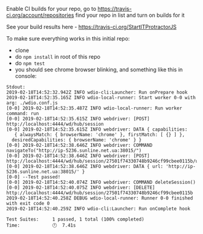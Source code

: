 
Enable CI builds for your repo, go to 
https://travis-ci.org/account/repositories
find your repo in list and turn on builds for it

See your build results here - https://travis-ci.org/StartITProtractorJS

To make sure everything works in this initial repo:
- clone
- do `npm install` in root of this repo
- do `npm test`
- you should see chrome browser blinking, and something like this in console:
```
Stdout:
2019-02-18T14:52:32.942Z INFO wdio-cli:Launcher: Run onPrepare hook
2019-02-18T14:52:35.165Z INFO wdio-local-runner: Start worker 0-0 with arg: ./wdio.conf.js
[0-0] 2019-02-18T14:52:35.487Z INFO wdio-local-runner: Run worker command: run
[0-0] 2019-02-18T14:52:35.615Z INFO webdriver: [POST] http://localhost:4444/wd/hub/session
[0-0] 2019-02-18T14:52:35.615Z INFO webdriver: DATA { capabilities:
   { alwaysMatch: { browserName: 'chrome' }, firstMatch: [ {} ] },
  desiredCapabilities: { browserName: 'chrome' } }
[0-0] 2019-02-18T14:52:38.646Z INFO webdriver: COMMAND navigateTo("http://ip-5236.sunline.net.ua:38015/")
[0-0] 2019-02-18T14:52:38.646Z INFO webdriver: [POST] http://localhost:4444/wd/hub/session/27501f74330748b9246cf99cbee0115b/url
[0-0] 2019-02-18T14:52:38.646Z INFO webdriver: DATA { url: 'http://ip-5236.sunline.net.ua:38015/' }
[0-0] --Test passed!
[0-0] 2019-02-18T14:52:40.074Z INFO webdriver: COMMAND deleteSession()
[0-0] 2019-02-18T14:52:40.075Z INFO webdriver: [DELETE] http://localhost:4444/wd/hub/session/27501f74330748b9246cf99cbee0115b
2019-02-18T14:52:40.258Z DEBUG wdio-local-runner: Runner 0-0 finished with exit code 0
2019-02-18T14:52:40.259Z INFO wdio-cli:Launcher: Run onComplete hook

Test Suites:     1 passed, 1 total (100% completed)
Time:            🕛  7.41s
```
